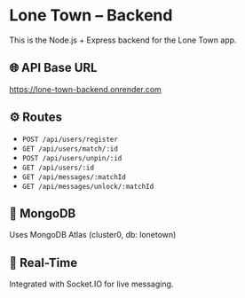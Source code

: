 # Lone Town – Backend

This is the Node.js + Express backend for the Lone Town app.

## 🌐 API Base URL

https://lone-town-backend.onrender.com

## ⚙️ Routes

- `POST /api/users/register`
- `GET /api/users/match/:id`
- `POST /api/users/unpin/:id`
- `GET /api/users/:id`
- `GET /api/messages/:matchId`
- `GET /api/messages/unlock/:matchId`

## 💾 MongoDB

Uses MongoDB Atlas (cluster0, db: lonetown)

## 🔌 Real-Time

Integrated with Socket.IO for live messaging.
